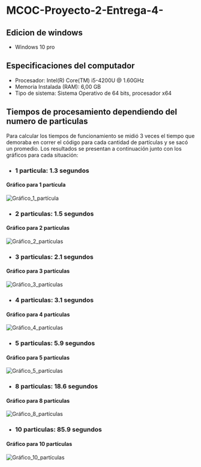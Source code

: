 # MCOC-Proyecto-2-Entrega-4-

## Edicion de windows

- Windows 10 pro

## Especificaciones del computador 

- Procesador: Intel(R) Core(TM) i5-4200U @ 1.60GHz 
- Memoria Instalada (RAM): 6,00 GB
- Tipo de sistema: Sistema Operativo de 64 bits, procesador x64

## Tiempos de procesamiento dependiendo del numero de particulas

Para calcular los tiempos de funcionamiento se midió 3 veces el tiempo que demoraba en correr el código para cada cantidad de partículas y se sacó un promedio. Los resultados se presentan a continuación junto con los gráficos para cada situación:

- ### 1 particula: 1.3 segundos
#### Gráfico para 1 partícula
![Gráfico_1_partícula](https://user-images.githubusercontent.com/53578787/66603805-4f963d00-eb83-11e9-9b9f-c8b5acc223f6.png)

- ### 2 particulas: 1.5 segundos
#### Gráfico para 2 partículas
![Gráfico_2_partículas](https://user-images.githubusercontent.com/53578787/66604298-448fdc80-eb84-11e9-86b6-c6a4dc0908d6.png)

- ### 3 particulas: 2.1 segundos
#### Gráfico para 3 partículas
![Gráfico_3_partículas](https://user-images.githubusercontent.com/53578787/66605484-96d1fd00-eb86-11e9-9b26-403c63fb17b0.png)

- ### 4 particulas: 3.1 segundos
#### Gráfico para 4 partículas
![Gráfico_4_partículas](https://user-images.githubusercontent.com/53578787/66605760-0e079100-eb87-11e9-94fa-a999c8c13b87.png)

- ### 5 particulas: 5.9 segundos
#### Gráfico para 5 partículas
![Gráfico_5_partículas](https://user-images.githubusercontent.com/53578787/66605894-57f07700-eb87-11e9-952b-53b4fd9cb577.png)

- ### 8 particulas: 18.6 segundos
#### Gráfico para 8 partículas
![Gráfico_8_partículas](https://user-images.githubusercontent.com/53578787/66605999-88d0ac00-eb87-11e9-8ec0-1c3f4c3ce75b.png)

- ### 10 particulas: 85.9 segundos
#### Gráfico para 10 partículas
![Gráfico_10_partículas](https://user-images.githubusercontent.com/53578787/66606170-ee249d00-eb87-11e9-964c-035a73ec3b4f.png)


